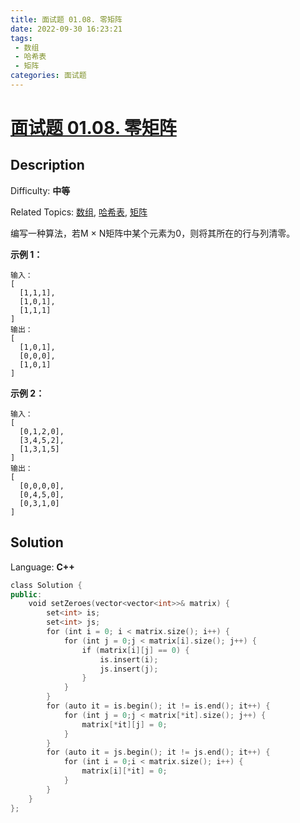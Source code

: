 ```yaml
---
title: 面试题 01.08. 零矩阵
date: 2022-09-30 16:23:21
tags:
 - 数组
 - 哈希表
 - 矩阵
categories: 面试题
---
```

# [面试题 01.08\. 零矩阵](https://leetcode.cn/problems/zero-matrix-lcci/)

## Description

Difficulty: **中等**  

Related Topics: [数组](https://leetcode.cn/tag/array/), [哈希表](https://leetcode.cn/tag/hash-table/), [矩阵](https://leetcode.cn/tag/matrix/)


编写一种算法，若M × N矩阵中某个元素为0，则将其所在的行与列清零。

**示例 1：**

```
输入：
[
  [1,1,1],
  [1,0,1],
  [1,1,1]
]
输出：
[
  [1,0,1],
  [0,0,0],
  [1,0,1]
]
```

**示例 2：**

```
输入：
[
  [0,1,2,0],
  [3,4,5,2],
  [1,3,1,5]
]
输出：
[
  [0,0,0,0],
  [0,4,5,0],
  [0,3,1,0]
]
```


## Solution

Language: **C++**

```c++
class Solution {
public:
    void setZeroes(vector<vector<int>>& matrix) {
        set<int> is;
        set<int> js;
        for (int i = 0; i < matrix.size(); i++) {
            for (int j = 0;j < matrix[i].size(); j++) {
                if (matrix[i][j] == 0) {
                    is.insert(i);
                    js.insert(j);
                }
            }
        }
        for (auto it = is.begin(); it != is.end(); it++) {
            for (int j = 0;j < matrix[*it].size(); j++) {
                matrix[*it][j] = 0;
            }
        }
        for (auto it = js.begin(); it != js.end(); it++) {
            for (int i = 0;i < matrix.size(); i++) {
                matrix[i][*it] = 0;
            }
        }
    }
};
```